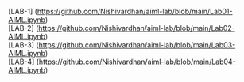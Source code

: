 [LAB-1] (https://github.com/Nishivardhan/aiml-lab/blob/main/Lab01-AIML.ipynb)   
[LAB-2] (https://github.com/Nishivardhan/aiml-lab/blob/main/Lab02-AIML.ipynb)  
[LAB-3] (https://github.com/Nishivardhan/aiml-lab/blob/main/Lab03-AIML.ipynb)  
[LAB-4] (https://github.com/Nishivardhan/aiml-lab/blob/main/Lab04-AIML.ipynb)  
